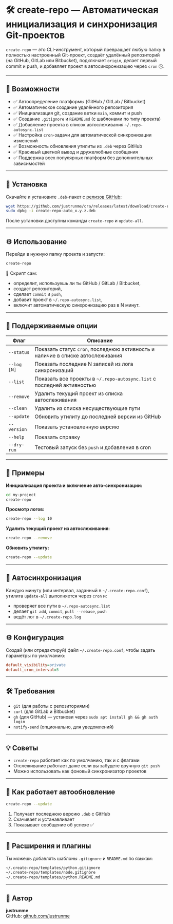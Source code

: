 # 🛠 create-repo — Автоматическая инициализация и синхронизация Git-проектов

`create-repo` — это CLI-инструмент, который превращает любую папку в полностью настроенный Git-проект, создаёт удалённый репозиторий (на GitHub, GitLab или Bitbucket), подключает `origin`, делает первый commit и push, и добавляет проект в автосинхронизацию через `cron` 🕒.

---

## 🚀 Возможности

- ✅ Автоопределение платформы (GitHub / GitLab / Bitbucket)
- ✅ Автоматическое создание удалённого репозитория
- ✅ Инициализация git, создание ветки `main`, коммит и push
- ✅ Создание `.gitignore` и `README.md` (с шаблонами по типу проекта)
- ✅ Добавление проекта в список автослеживания `~/.repo-autosync.list`
- ✅ Настройка `cron`-задачи для автоматической синхронизации изменений
- ✅ Возможность обновления утилиты из `.deb` через GitHub
- ✅ Красивый цветной вывод и дружелюбные сообщения
- ✅ Поддержка всех популярных платформ без дополнительных зависимостей

---

## 🧩 Установка

Скачайте и установите `.deb`-пакет с [релизов GitHub](https://github.com/justrunme/cra/releases):

```bash
wget https://github.com/justrunme/cra/releases/latest/download/create-repo-auto_x.y.z.deb
sudo dpkg -i create-repo-auto_x.y.z.deb
```

После установки доступны команды `create-repo` и `update-all`.

---

## ⚙️ Использование

Перейди в нужную папку проекта и запусти:

```bash
create-repo
```

🔁 Скрипт сам:
- определит, используешь ли ты GitHub / GitLab / Bitbucket,
- создаст репозиторий,
- сделает `commit` и `push`,
- добавит проект в `~/.repo-autosync.list`,
- включит автоматическую синхронизацию раз в N минут.

---

## 🧪 Поддерживаемые опции

| Флаг             | Описание |
|------------------|----------|
| `--status`       | Показать статус `cron`, последнюю активность и наличие в списке автослеживания |
| `--log [N]`      | Показать последние N записей из лога синхронизаций |
| `--list`         | Показать все проекты в `~/.repo-autosync.list` с последней активностью |
| `--remove`       | Удалить текущий проект из списка автослеживания |
| `--clean`        | Удалить из списка несуществующие пути |
| `--update`       | Обновить утилиту до последней версии из GitHub |
| `--version`      | Показать установленную версию |
| `--help`         | Показать справку |
| `--dry-run`      | Тестовый запуск без `push` и добавления в cron |

---

## 🧠 Примеры

**Инициализация проекта и включение авто-синхронизации:**

```bash
cd my-project
create-repo
```

**Просмотр логов:**

```bash
create-repo --log 10
```

**Удалить текущий проект из автослеживания:**

```bash
create-repo --remove
```

**Обновить утилиту:**

```bash
create-repo --update
```

---

## 🔄 Автосинхронизация

Каждую минуту (или интервал, заданный в `~/.create-repo.conf`), утилита `update-all` выполняется через `cron` и:

- проверяет все пути в `~/.repo-autosync.list`
- делает `git add`, `commit`, `pull --rebase`, `push`
- ведёт лог в `~/.create-repo.log`

---

## ⚙️ Конфигурация

Создай (или отредактируй) файл `~/.create-repo.conf`, чтобы задать параметры по умолчанию:

```ini
default_visibility=private
default_cron_interval=5
```

---

## 🛠 Требования

- `git` (для работы с репозиториями)
- `curl` (для GitLab и Bitbucket)
- `gh` (для GitHub) — установи через `sudo apt install gh && gh auth login`
- `notify-send` (опционально, для уведомлений)

---

## 💡 Советы

- `create-repo` работает как по умолчанию, так и с флагами
- Отслеживание работает даже если вы забудете вручную `git push`
- Можно использовать как фоновый синхронизатор проектов

---

## 🔄 Как работает автообновление

```bash
create-repo --update
```

1. Получает последнюю версию `.deb` с GitHub
2. Скачивает и устанавливает
3. Показывает сообщение об успехе ✅

---

## 🧩 Расширения и плагины

Ты можешь добавлять шаблоны `.gitignore` и `README.md` по языкам:

```bash
~/.create-repo/templates/python.gitignore
~/.create-repo/templates/node.gitignore
~/.create-repo/templates/python.README.md
```

---

## 📘 Автор

**justrunme**  
GitHub: [github.com/justrunme](https://github.com/justrunme)
